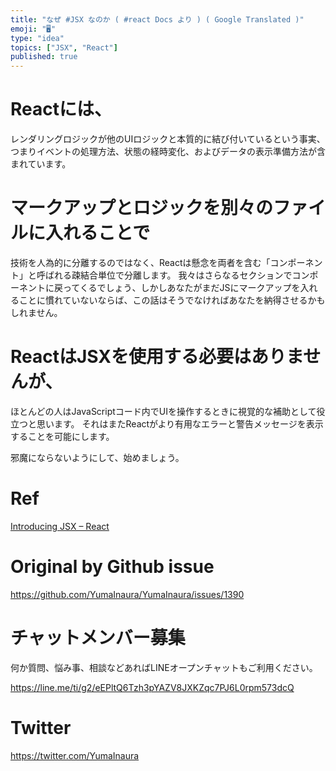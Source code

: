 ```yaml
---
title: "なぜ #JSX なのか ( #react Docs より ) ( Google Translated )"
emoji: "🖥"
type: "idea"
topics: ["JSX", "React"]
published: true
---
```



# Reactには、

レンダリングロジックが他のUIロジックと本質的に結び付いているという事実、つまりイベントの処理方法、状態の経時変化、およびデータの表示準備方法が含まれています。

# マークアップとロジックを別々のファイルに入れることで

技術を人為的に分離するのではなく、Reactは懸念を両者を含む「コンポーネント」と呼ばれる疎結合単位で分離します。 我々はさらなるセクションでコンポーネントに戻ってくるでしょう、しかしあなたがまだJSにマークアップを入れることに慣れていないならば、この話はそうでなければあなたを納得させるかもしれません。

# ReactはJSXを使用する必要はありませんが、

ほとんどの人はJavaScriptコード内でUIを操作するときに視覚的な補助として役立つと思います。 それはまたReactがより有用なエラーと警告メッセージを表示することを可能にします。

邪魔にならないようにして、始めましょう。

# Ref

[Introducing JSX – React](https://reactjs.org/docs/introducing-jsx.html)

# Original by Github issue

https://github.com/YumaInaura/YumaInaura/issues/1390








<!-- Update From Qiita API -->

# チャットメンバー募集


何か質問、悩み事、相談などあればLINEオープンチャットもご利用ください。

https://line.me/ti/g2/eEPltQ6Tzh3pYAZV8JXKZqc7PJ6L0rpm573dcQ





# Twitter


https://twitter.com/YumaInaura


<!-- Update From Qiita API -->


